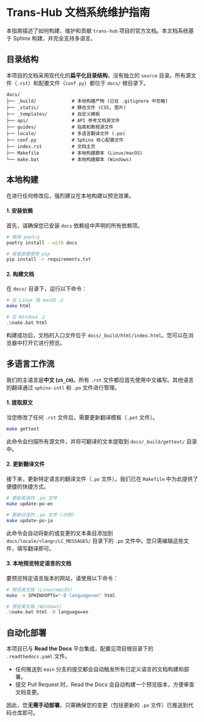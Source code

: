 <!-- docs/README.md -->
# Trans-Hub 文档系统维护指南

本指南描述了如何构建、维护和贡献 `trans-hub` 项目的官方文档。本文档系统基于 Sphinx 构建，并完全支持多语言。

## 目录结构

本项目的文档采用现代化的**扁平化目录结构**，没有独立的 `source` 目录。所有源文件（`.rst`）和配置文件（`conf.py`）都位于 `docs/` 根目录下。

```plaintext
docs/
├── _build/             # 本地构建产物 (已在 .gitignore 中忽略)
├── _static/            # 静态文件 (CSS, 图片)
├── _templates/         # 自定义模板
├── api/                # API 参考文档源文件
├── guides/             # 指南和教程源文件
├── locale/             # 多语言翻译文件 (.po)
├── conf.py             # Sphinx 核心配置文件
├── index.rst           # 文档主页
├── Makefile            # 本地构建脚本 (Linux/macOS)
└── make.bat            # 本地构建脚本 (Windows)
```

## 本地构建

在进行任何修改后，强烈建议在本地构建以预览效果。

#### 1. 安装依赖

首先，请确保您已安装 `docs` 依赖组中声明的所有依赖项。

```bash
# 使用 poetry
poetry install --with docs

# 或者直接使用 pip
pip install -r requirements.txt
```

#### 2. 构建文档

在 `docs/` 目录下，运行以下命令：

```bash
# 在 Linux 或 macOS 上
make html

# 在 Windows 上
.\make.bat html
```

构建成功后，文档的入口文件位于 `docs/_build/html/index.html`。您可以在浏览器中打开它进行预览。

## 多语言工作流

我们的主语言是**中文 (`zh_CN`)**。所有 `.rst` 文件都应首先使用中文编写。其他语言的翻译通过 `sphinx-intl` 和 `.po` 文件进行管理。

#### 1. 提取原文

当您修改了任何 `.rst` 文件后，需要更新翻译模板（`.pot` 文件）。

```bash
make gettext
```

此命令会扫描所有源文件，并将可翻译的文本提取到 `docs/_build/gettext/` 目录中。

#### 2. 更新翻译文件

接下来，更新特定语言的翻译文件（`.po` 文件）。我们已在 `Makefile` 中为此提供了便捷的快捷方式。

```bash
# 更新英语的 .po 文件
make update-po-en

# 更新日语的 .po 文件 (示例)
make update-po-ja
```

此命令会自动将新的或变更的文本条目添加到 `docs/locale/<lang>/LC_MESSAGES/` 目录下的 `.po` 文件中。您只需编辑这些文件，填写翻译即可。

#### 3. 本地预览特定语言的文档

要预览特定语言版本的网站，请使用以下命令：

```bash
# 预览英文版 (Linux/macOS)
make -e SPHINXOPTS="-D language=en" html

# 预览英文版 (Windows)
.\make.bat html -D language=en
```

## 自动化部署

本项目已与 **Read the Docs** 平台集成，配置见项目根目录下的 `.readthedocs.yaml` 文件。

-   任何推送到 `main` 分支的提交都会自动触发所有已定义语言的文档构建和部署。
-   提交 Pull Request 时，Read the Docs 会自动构建一个预览版本，方便审查文档变更。

因此，您**无需手动部署**。只需确保您的变更（包括更新的 `.po` 文件）已推送到代码仓库即可。